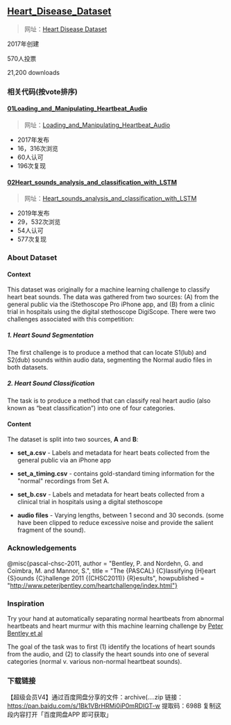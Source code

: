 ## [Heart_Disease_Dataset](06项目复现\04kaggle\02数据集\01心脏疾病数据集\01Heart_Disease_Dataset/)

> 网址：[Heart Disease Dataset](https://www.kaggle.com/datasets/johnsmith88/heart-disease-dataset)

2017年创建

570人投票

21,200 downloads


### 相关代码(按vote排序)

#### [01Loading_and_Manipulating_Heartbeat_Audio](06项目复现\04kaggle\02数据集\01心脏疾病数据集\01Heart_Disease_Dataset\01Loading_and_Manipulating_Heartbeat_Audio/)

> 网址：[Loading_and_Manipulating_Heartbeat_Audio](https://www.kaggle.com/code/kinguistics/loading-and-manipulating-heartbeat-audio)
* 2017年发布
* 16，316次浏览
* 60人认可
* 196次复现

#### [02Heart_sounds_analysis_and_classification_with_LSTM](06项目复现\04kaggle\02数据集\01心脏疾病数据集\01Heart_Disease_Dataset\02Heart_sounds_analysis_and_classification_with_LSTM/)

> 网址：[Heart_sounds_analysis_and_classification_with_LSTM](https://www.kaggle.com/code/mychen76/heart-sounds-analysis-and-classification-with-lstm)

* 2019年发布
* 29，532次浏览
* 54人认可
* 577次复现



### About Dataset
#### Context
This dataset was originally for a machine learning challenge to classify heart beat sounds. The data was gathered from two sources: (A) from the general public via the iStethoscope Pro iPhone app, and (B) from a clinic trial in hospitals using the digital stethoscope DigiScope. There were two challenges associated with this competition:

##### 1. Heart Sound Segmentation
The first challenge is to produce a method that can locate S1(lub) and S2(dub) sounds within audio data, segmenting the Normal audio files in both datasets.

##### 2. Heart Sound Classification
The task is to produce a method that can classify real heart audio (also known as “beat classification”) into one of four categories.

#### Content
The dataset is split into two sources, **A** and **B**:

* **set_a.csv** - Labels and metadata for heart beats collected from the general public via an iPhone app

* **set_a_timing.csv** - contains gold-standard timing information for the "normal" recordings from Set A.

* **set_b.csv** - Labels and metadata for heart beats collected from a clinical trial in hospitals using a digital stethoscope

* **audio files** - Varying lengths, between 1 second and 30 seconds. (some have been clipped to reduce excessive noise and provide the salient fragment of the sound).

### Acknowledgements
@misc{pascal-chsc-2011, author = "Bentley, P. and Nordehn, G. and Coimbra, M. and Mannor, S.", title = "The {PASCAL} {C}lassifying {H}eart {S}ounds {C}hallenge 2011 {(CHSC2011)} {R}esults", howpublished = "http://www.peterjbentley.com/heartchallenge/index.html"}

### Inspiration
Try your hand at automatically separating normal heartbeats from abnormal heartbeats and heart murmur with this machine learning challenge by [Peter Bentley et al](https://istethoscope.peterjbentley.com/heartchallenge/index.html)

The goal of the task was to first (1) identify the locations of heart sounds from the audio, and (2) to classify the heart sounds into one of several categories (normal v. various non-normal heartbeat sounds).



### 下载链接
【超级会员V4】通过百度网盘分享的文件：archive(....zip
链接：https://pan.baidu.com/s/1Bk1VBrHRMi0iP0mRDIGT-w 
提取码：698B 
复制这段内容打开「百度网盘APP 即可获取」






















